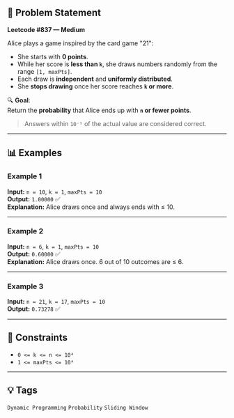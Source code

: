 
## 🧠 Problem Statement

**Leetcode #837 — Medium**

Alice plays a game inspired by the card game "21":

- She starts with **0 points**.
- While her score is **less than `k`**, she draws numbers randomly from the range `[1, maxPts]`.
- Each draw is **independent** and **uniformly distributed**.
- She **stops drawing** once her score reaches **`k` or more**.

🔍 **Goal**:  
Return the **probability** that Alice ends up with **`n` or fewer points**.

> Answers within `10⁻⁵` of the actual value are considered correct.

---

## 📊 Examples

### Example 1  
**Input:** `n = 10`, `k = 1`, `maxPts = 10`  
**Output:** `1.00000` ✅  
**Explanation:** Alice draws once and always ends with ≤ 10.

---

### Example 2  
**Input:** `n = 6`, `k = 1`, `maxPts = 10`  
**Output:** `0.60000` ✅  
**Explanation:** Alice draws once. 6 out of 10 outcomes are ≤ 6.

---

### Example 3  
**Input:** `n = 21`, `k = 17`, `maxPts = 10`  
**Output:** `0.73278` ✅

---

## 📌 Constraints

- `0 <= k <= n <= 10⁴`  
- `1 <= maxPts <= 10⁴`

---

## 💡 Tags

`Dynamic Programming` `Probability` `Sliding Window`
